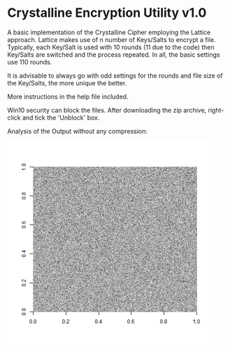 # Crystalline Encryption Utility v1.0

A basic implementation of the Crystalline Cipher employing the Lattice approach.  Lattice makes use of n number of Keys/Salts to encrypt a file.  Typically, each Key/Salt is used with 10 rounds (11 due to the code) then Key/Salts are switched and the process repeated.  In all, the basic settings use 110 rounds.

It is advisable to always go with odd settings for the rounds and file size of the Key/Salts, the more unique the better.

More instructions in the help file included.

Win10 security can block the files.  After downloading the zip archive, right-click and tick the 'Unblock' box.

Analysis of the Output without any compression:

![Analysis](https://github.com/mmcc1/CrystallineEncryptionUtilityv1/blob/master/output.tif)
